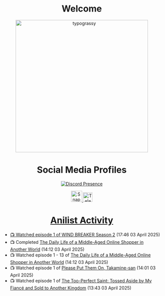 <div align="center">

# Welcome
<a href="https://github.com/kawarimidoll/typograssy">
    <img alt="typograssy" src="https://typograssy.deno.dev/api?text=%E3%82%88%E3%81%86%E3%81%93%E3%81%9D%E3%81%BF%E3%81%AA%E3%81%95%E3%82%93%20-%20Sheby--&&l0=none&l1=82d9d0&l2=027353&l3=038c4c&l4=01402e&bg=none&frame=none&speed=100&comment=" width="421.99">
</a>

</div>

<div align="center">

# Social Media Profiles

[![Discord Presence](https://lanyard.cnrad.dev/api/612532963938271232)](https://discord.com/users/612532963938271232)


<a href="https://www.snapchat.com/add/a.sheby" title="Snapchat Profile">
    <img src="https://www.freepnglogos.com/uploads/snapchat-logo-png-0.png" width="35" alt="Snapchat Logo" />


<a href="https://t.me/ASheby" title="Telegram Profile">
    <img src="https://www.freepnglogos.com/uploads/telegram-logo-png-0.png" width="30" alt="Telegram Logo" />


</div>

<div align="center">

# Anilist Activity

</div>

<!-- ANILIST_ACTIVITY:start -->

-   📺 Watched episode 1 of [WIND BREAKER Season 2](https://anilist.co/anime/178680) (17:46 03 April 2025)
-   📺 Completed [The Daily Life of a Middle-Aged Online Shopper in Another World](https://anilist.co/anime/180292) (14:12 03 April 2025)
-   📺 Watched episode 1 - 13 of [The Daily Life of a Middle-Aged Online Shopper in Another World](https://anilist.co/anime/180292) (14:12 03 April 2025)
-   📺 Watched episode 1 of [Please Put Them On, Takamine-san](https://anilist.co/anime/179965) (14:01 03 April 2025)
-   📺 Watched episode 1 of [The Too-Perfect Saint: Tossed Aside by My Fiancé and Sold to Another Kingdom](https://anilist.co/anime/183275) (13:43 03 April 2025)

<!-- ANILIST_ACTIVITY:end -->

